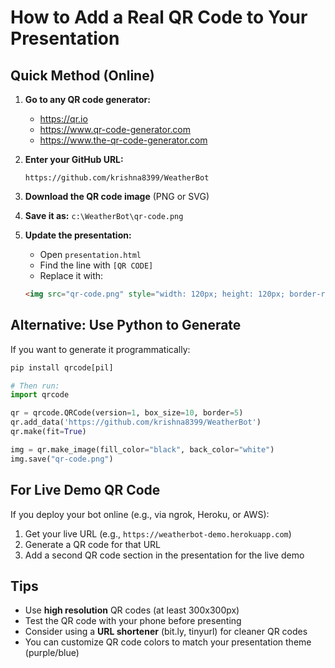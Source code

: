 # How to Add a Real QR Code to Your Presentation

## Quick Method (Online)

1. **Go to any QR code generator:**
   - https://qr.io
   - https://www.qr-code-generator.com
   - https://www.the-qr-code-generator.com

2. **Enter your GitHub URL:**
   ```
   https://github.com/krishna8399/WeatherBot
   ```

3. **Download the QR code image** (PNG or SVG)

4. **Save it as:** `c:\WeatherBot\qr-code.png`

5. **Update the presentation:**
   - Open `presentation.html`
   - Find the line with `[QR CODE]`
   - Replace it with:
   ```html
   <img src="qr-code.png" style="width: 120px; height: 120px; border-radius: 5px;">
   ```

## Alternative: Use Python to Generate

If you want to generate it programmatically:

```python
pip install qrcode[pil]

# Then run:
import qrcode

qr = qrcode.QRCode(version=1, box_size=10, border=5)
qr.add_data('https://github.com/krishna8399/WeatherBot')
qr.make(fit=True)

img = qr.make_image(fill_color="black", back_color="white")
img.save("qr-code.png")
```

## For Live Demo QR Code

If you deploy your bot online (e.g., via ngrok, Heroku, or AWS):

1. Get your live URL (e.g., `https://weatherbot-demo.herokuapp.com`)
2. Generate a QR code for that URL
3. Add a second QR code section in the presentation for the live demo

## Tips

- Use **high resolution** QR codes (at least 300x300px)
- Test the QR code with your phone before presenting
- Consider using a **URL shortener** (bit.ly, tinyurl) for cleaner QR codes
- You can customize QR code colors to match your presentation theme (purple/blue)
